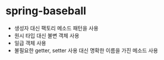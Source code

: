 # spring-baseball

- 생성자 대신 팩토리 메소드 패턴을 사용
- 원시 타입 대신 불변 객체 사용
- 일급 객체 사용
- 불필요한 getter, setter 사용 대신 명확한 이름을 가진 메소드 사용
